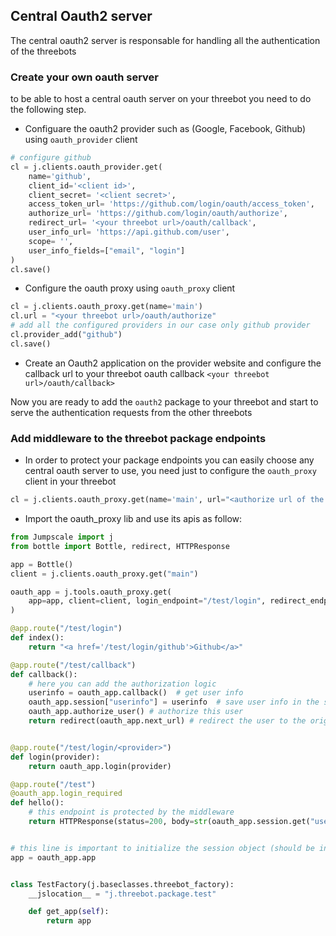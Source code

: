 ## Central Oauth2 server

The central oauth2 server is responsable for handling all the authentication of the threebots 

### Create your own oauth server
to be able to host a central oauth server on your threebot you need to do the following step.
- Configuare the oauth2 provider such as (Google, Facebook, Github) using ```oauth_provider``` client 
```python
# configure github 
cl = j.clients.oauth_provider.get(
    name='github',
    client_id='<client id>', 
    client_secret= '<client secret>', 
    access_token_url= 'https://github.com/login/oauth/access_token', 
    authorize_url= 'https://github.com/login/oauth/authorize', 
    redirect_url= '<your threebot url>/oauth/callback', 
    user_info_url= 'https://api.github.com/user',
    scope= '',
    user_info_fields=["email", "login"]
)
cl.save()
```

- Configure the oauth proxy using ```oauth_proxy``` client
```python
cl = j.clients.oauth_proxy.get(name='main')
cl.url = "<your threebot url>/oauth/authorize"
# add all the configured providers in our case only github provider
cl.provider_add("github")
cl.save()
```

- Create an Oauth2 application on the provider website and configure the callback url to your threebot oauth callback ```<your threebot url>/oauth/callback>```

Now you are ready to add the ```oauth2``` package to your threebot and start to serve the authentication requests from the other threebots

### Add middleware to the threebot package endpoints
- In order to protect your package endpoints you can easily choose any central oauth server to use, you need just to configure the ```oauth_proxy``` client in your threebot
```python
cl = j.clients.oauth_proxy.get(name='main', url="<authorize url of the central oauth server>", providers=["github"])
```
- Import the oauth_proxy lib and use its apis as follow:
```python
from Jumpscale import j
from bottle import Bottle, redirect, HTTPResponse

app = Bottle()
client = j.clients.oauth_proxy.get("main")

oauth_app = j.tools.oauth_proxy.get(
    app=app, client=client, login_endpoint="/test/login", redirect_endpoint="/test/callback"
)

@app.route("/test/login")
def index():
    return "<a href='/test/login/github'>Github</a>"

@app.route("/test/callback")
def callback():
    # here you can add the authorization logic
    userinfo = oauth_app.callback()  # get user info
    oauth_app.session["userinfo"] = userinfo  # save user info in the session
    oauth_app.authorize_user() # authorize this user
    return redirect(oauth_app.next_url) # redirect the user to the original url


@app.route("/test/login/<provider>")
def login(provider):
    return oauth_app.login(provider)

@app.route("/test")
@oauth_app.login_required
def hello():
    # this endpoint is protected by the middleware
    return HTTPResponse(status=200, body=str(oauth_app.session.get("userinfo")))


# this line is important to initialize the session object (should be in the end of the file after all router methods)
app = oauth_app.app


class TestFactory(j.baseclasses.threebot_factory):
    __jslocation__ = "j.threebot.package.test"

    def get_app(self):
        return app
```
